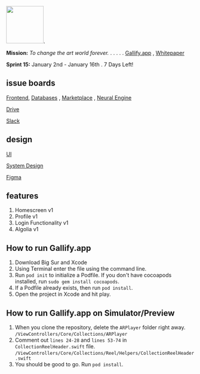 <img src="https://user-images.githubusercontent.com/51454024/129453015-b43e918e-7335-4f79-948a-d4c552978509.png" height="100" />. 

__Mission:__  *To change the art world forever.* . . . . . [Gallify.app](https://www.gallify.app/) , [Whitepaper]()

__Sprint 15:__ January 2nd - January 16th . 7 Days Left!
      
## issue boards

[Frontend](https://github.com/orgs/Gallify/projects/1), [Databases](https://github.com/orgs/Gallify/projects/4) , [Marketplace](https://github.com/orgs/Gallify/projects/3) , [Neural Engine](https://github.com/orgs/Gallify/projects/5) 

[Drive](https://drive.google.com/drive/folders/1UyKb6CiN1pJHJfxkywHUzAGlFqLM_7Pe?usp=sharing)

[Slack](https://app.slack.com/client/T025Q30ABNY/)

## design

[UI](https://www.figma.com/file/zuARCUmckmDlEHHEQvdl1B/Gallify?node-id=0%3A1)

[System Design](https://www.figma.com/file/3x3LpTRo1HNUjGDeLfeORH/Gallify---System-Design?node-id=0%3A1)

[Figma](https://www.figma.com/files/project/32547938/Team-project?fuid=963550657994127578)

## features
1. Homescreen v1
2. Profile v1
3. Login Functionality v1 
4. Algolia v1

## How to run Gallify.app
1. Download Big Sur and Xcode 
2. Using Terminal enter the file using the command line. 
3. Run ` pod init ` to initialize a Podfile. If you don't have cocoapods installed, run ` sudo gem install cocoapods `.
4. If a Podfile already exists, then run ` pod install `. 
5. Open the project in Xcode and hit play. 

## How to run Gallify.app on Simulator/Preview
1. When you clone the repository, delete the `ARPlayer` folder right away. ` /ViewControllers/Core/Collections/ARPlayer `
2. Comment out `lines 24-28` and `lines 53-74` in ` CollectionReelHeader.swift ` file. ` /ViewControllers/Core/Collections/Reel/Helpers/CollectionReelHeader.swift `
3. You should be good to go. Run ` pod install `. 





